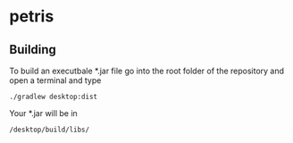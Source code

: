 # petris

## Building
To build an executbale *.jar file go into the root folder of the repository and open a terminal and type
```
./gradlew desktop:dist
```
Your *.jar will be in 
```
/desktop/build/libs/
```
